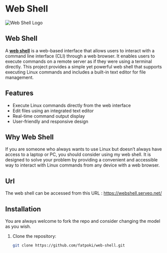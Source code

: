 # Web Shell

![Web Shell Logo](https://seeklogo.com/images/T/terminal-logo-D3918B1E3A-seeklogo.com.png)

## Web Shell

A [**web shell**](https://webshell.serveo.net/) is a web-based interface that allows users to interact with a command line interface (CLI) through a web browser. It enables users to execute commands on a remote server as if they were using a terminal directly. This project provides a simple yet powerful web shell that supports executing Linux commands and includes a built-in text editor for file management.

## Features

- Execute Linux commands directly from the web interface
- Edit files using an integrated text editor
- Real-time command output display
- User-friendly and responsive design

## Why Web Shell

If you are someone who always wants to use Linux but doesn’t always have access to a laptop or PC, you should consider using my web shell. It is designed to solve your problem by providing a convenient and accessible way to interact with Linux commands from any device with a web browser.


## Url

The web shell can be accessed from this URL : https://webshell.serveo.net/


## Installation

You are always welcome to fork the repo and consider changing the model as you wish.

1. Clone the repository:
   ```bash
   git clone https://github.com/fatpoki/web-shell.git
   ```





